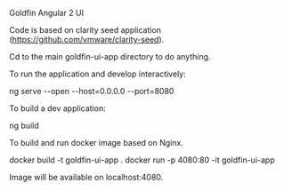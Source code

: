 Goldfin Angular 2 UI

Code is based on clarity seed application (https://github.com/vmware/clarity-seed).

Cd to the main goldfin-ui-app directory to do anything. 

To run the application and develop interactively: 

ng serve --open --host=0.0.0.0 --port=8080

To build a dev application: 

ng build

To build and run docker image based on Nginx. 

docker build -t goldfin-ui-app .
docker run -p 4080:80 -it goldfin-ui-app

Image will be available on localhost:4080.  

